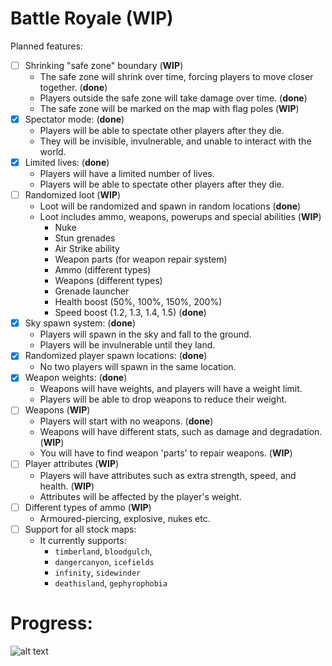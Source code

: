 # Battle Royale (WIP)

Planned features:
- [ ] Shrinking "safe zone" boundary (**WIP**)
  - The safe zone will shrink over time, forcing players to move closer together. (**done**)
  - Players outside the safe zone will take damage over time. (**done**)
  - The safe zone will be marked on the map with flag poles (**WIP**)
- [x] Spectator mode:  (**done**)
  - Players will be able to spectate other players after they die.
  - They will be invisible, invulnerable, and unable to interact with the world.
- [x] Limited lives: (**done**)
  - Players will have a limited number of lives.
  - Players will be able to spectate other players after they die.
- [ ] Randomized loot (**WIP**)
  - Loot will be randomized and spawn in random locations (**done**)
  - Loot includes ammo, weapons, powerups and special abilities (**WIP**)
    - Nuke
    - Stun grenades
    - Air Strike ability
    - Weapon parts (for weapon repair system)
    - Ammo (different types)
    - Weapons (different types)
    - Grenade launcher
    - Health boost (50%, 100%, 150%, 200%)
    - Speed boost (1.2, 1.3, 1.4, 1.5) (**done**)
- [x] Sky spawn system: (**done**)
  - Players will spawn in the sky and fall to the ground.
  - Players will be invulnerable until they land.
- [x] Randomized player spawn locations: (**done**)
  - No two players will spawn in the same location.
- [x] Weapon weights: (**done**)
  - Weapons will have weights, and players will have a weight limit.
  - Players will be able to drop weapons to reduce their weight.
- [ ] Weapons (**WIP**)
  - Players will start with no weapons. (**done**)
  - Weapons will have different stats, such as damage and degradation. (**WIP**)
  - You will have to find weapon 'parts' to repair weapons. (**WIP**)
- [ ] Player attributes (**WIP**)
  - Players will have attributes such as extra strength, speed, and health. (**WIP**)
  - Attributes will be affected by the player's weight.
- [ ] Different types of ammo (**WIP**)
  - Armoured-piercing, explosive, nukes etc.
- [ ] Support for all stock maps:
  - It currently supports:
    - `timberland`, `bloodgulch`, 
    - `dangercanyon`, `icefields`
    - `infinity`, `sidewinder`
    - `deathisland`, `gephyrophobia`

# Progress:
![alt text](https://progress-bar.dev/58/?title=Progress)